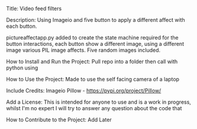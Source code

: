 Title:
Video feed filters

Description:
Using Imageio and five button to apply a different affect with each button.

pictureaffectapp.py added to create the state machine required for the button interactions, 
each button show a different image, using a different image various PIL image affects.
Five random images included.

How to Install and Run the Project:
Pull repo into a folder then call with python using


How to Use the Project:
Made to use the self facing camera of a laptop


Include Credits:
Imageio
Pillow - https://pypi.org/project/Pillow/


Add a License:
This is intended for anyone to use and is a work in progress, whilst I'm no expert I will try to answer any question 
about the code that 

How to Contribute to the Project:
Add Later